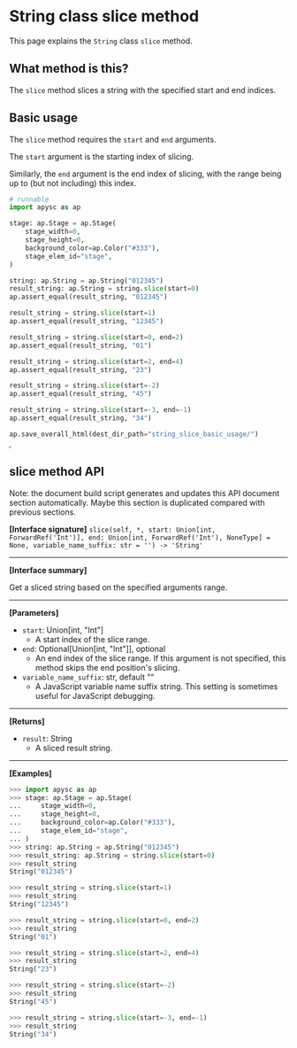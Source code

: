 # String class slice method

This page explains the `String` class `slice` method.

## What method is this?

The `slice` method slices a string with the specified start and end indices.

## Basic usage

The `slice` method requires the `start` and `end` arguments.

The `start` argument is the starting index of slicing.

Similarly, the `end` argument is the end index of slicing, with the range being up to (but not including) this index.

```py
# runnable
import apysc as ap

stage: ap.Stage = ap.Stage(
    stage_width=0,
    stage_height=0,
    background_color=ap.Color("#333"),
    stage_elem_id="stage",
)

string: ap.String = ap.String("012345")
result_string: ap.String = string.slice(start=0)
ap.assert_equal(result_string, "012345")

result_string = string.slice(start=1)
ap.assert_equal(result_string, "12345")

result_string = string.slice(start=0, end=2)
ap.assert_equal(result_string, "01")

result_string = string.slice(start=2, end=4)
ap.assert_equal(result_string, "23")

result_string = string.slice(start=-2)
ap.assert_equal(result_string, "45")

result_string = string.slice(start=-3, end=-1)
ap.assert_equal(result_string, "34")

ap.save_overall_html(dest_dir_path="string_slice_basic_usage/")
```

<iframe src="static/string_slice_basic_usage/index.html" width="0" height="0"></iframe>

## slice method API

<!-- Docstring: apysc._type.string_slice_mixin.StringSliceMixIn.slice -->

<span class="inconspicuous-txt">Note: the document build script generates and updates this API document section automatically. Maybe this section is duplicated compared with previous sections.</span>

**[Interface signature]** `slice(self, *, start: Union[int, ForwardRef('Int')], end: Union[int, ForwardRef('Int'), NoneType] = None, variable_name_suffix: str = '') -> 'String'`<hr>

**[Interface summary]**

Get a sliced string based on the specified arguments range.<hr>

**[Parameters]**

- `start`: Union[int, "Int"]
  - A start index of the slice range.
- `end`: Optional[Union[int, "Int"]], optional
  - An end index of the slice range. If this argument is not specified, this method skips the end position's slicing.
- `variable_name_suffix`: str, default ""
  - A JavaScript variable name suffix string. This setting is sometimes useful for JavaScript debugging.

<hr>

**[Returns]**

- `result`: String
  - A sliced result string.

<hr>

**[Examples]**

```py
>>> import apysc as ap
>>> stage: ap.Stage = ap.Stage(
...     stage_width=0,
...     stage_height=0,
...     background_color=ap.Color("#333"),
...     stage_elem_id="stage",
... )
>>> string: ap.String = ap.String("012345")
>>> result_string: ap.String = string.slice(start=0)
>>> result_string
String("012345")

>>> result_string = string.slice(start=1)
>>> result_string
String("12345")

>>> result_string = string.slice(start=0, end=2)
>>> result_string
String("01")

>>> result_string = string.slice(start=2, end=4)
>>> result_string
String("23")

>>> result_string = string.slice(start=-2)
>>> result_string
String("45")

>>> result_string = string.slice(start=-3, end=-1)
>>> result_string
String("34")
```
